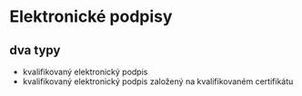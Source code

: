 # Elektronické podpisy

## dva typy

- kvalifikovaný elektronický podpis
- kvalifikovaný elektronický podpis založený na kvalifikovaném certifikátu

## 
